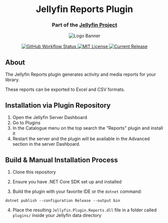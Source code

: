 <h1 align="center">Jellyfin Reports Plugin</h1>
<h3 align="center">Part of the <a href="https://jellyfin.org">Jellyfin Project</a></h3>

<p align="center">
<img alt="Logo Banner" src="https://raw.githubusercontent.com/jellyfin/jellyfin-ux/master/branding/SVG/banner-logo-solid.svg?sanitize=true"/>
<br/>
<br/>
<a href="https://github.com/jellyfin/jellyfin-plugin-reports/actions?query=workflow%3A%22Test+Build+Plugin%22">
<img alt="GitHub Workflow Status" src="https://img.shields.io/github/workflow/status/jellyfin/jellyfin-plugin-reports/Test%20Build%20Plugin.svg">
</a>
<a href="https://github.com/jellyfin/jellyfin-plugin-reports">
<img alt="MIT License" src="https://img.shields.io/github/license/jellyfin/jellyfin-plugin-reports.svg"/>
</a>
<a href="https://github.com/jellyfin/jellyfin-plugin-reports/releases">
<img alt="Current Release" src="https://img.shields.io/github/release/jellyfin/jellyfin-plugin-reports.svg"/>
</a>
</p>

## About

The Jellyfin Reports plugin generates activity and media reports for your library.

These reports can be exported to Excel and CSV formats.

## Installation via Plugin Repository

1. Open the Jellyfin Server Dashboard 
2. Go to Plugins 
3. In the Catalogue menu on the top search the "Reports" plugin and install it
4. Restart the server and the plugin will be available in the Advanced section in the server Dashboard. 

## Build & Manual Installation Process

1. Clone this repository

2. Ensure you have .NET Core SDK set up and installed

3. Build the plugin with your favorite IDE or the `dotnet` command:

```
dotnet publish --configuration Release --output bin
```

4. Place the resulting `Jellyfin.Plugin.Reports.dll` file in a folder called `plugins/` inside your Jellyfin data directory

